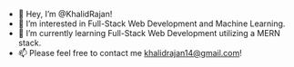 - 👋 Hey, I’m @KhalidRajan!
- 👀 I’m interested in Full-Stack Web Development and Machine Learning.  
- 🌱 I’m currently learning Full-Stack Web Development utilizing a MERN stack.
- 📫 Please feel free to contact me khalidrajan14@gmail.com!

<!---
KhalidRajan/KhalidRajan is a ✨ special ✨ repository because its `README.md` (this file) appears on your GitHub profile.
You can click the Preview link to take a look at your changes.
--->

